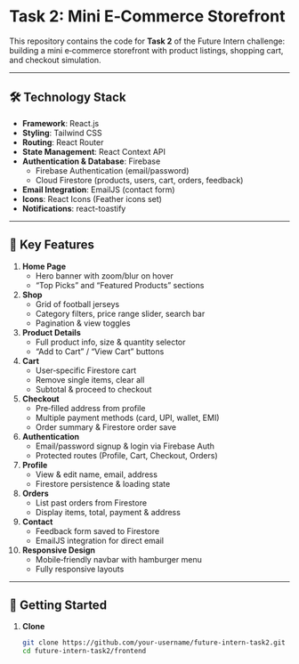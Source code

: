 # Task 2: Mini E‑Commerce Storefront

This repository contains the code for **Task 2** of the Future Intern challenge: building a mini e‑commerce storefront with product listings, shopping cart, and checkout simulation.

---

## 🛠️ Technology Stack

- **Framework**: React.js  
- **Styling**: Tailwind CSS  
- **Routing**: React Router  
- **State Management**: React Context API  
- **Authentication & Database**: Firebase  
  - Firebase Authentication (email/password)  
  - Cloud Firestore (products, users, cart, orders, feedback)  
- **Email Integration**: EmailJS (contact form)  
- **Icons**: React Icons (Feather icons set)  
- **Notifications**: react-toastify  

---

## 🚀 Key Features

1. **Home Page**  
   - Hero banner with zoom/blur on hover  
   - “Top Picks” and “Featured Products” sections  
2. **Shop**  
   - Grid of football jerseys  
   - Category filters, price range slider, search bar  
   - Pagination & view toggles  
3. **Product Details**  
   - Full product info, size & quantity selector  
   - “Add to Cart” / “View Cart” buttons  
4. **Cart**  
   - User‑specific Firestore cart  
   - Remove single items, clear all  
   - Subtotal & proceed to checkout  
5. **Checkout**  
   - Pre‑filled address from profile  
   - Multiple payment methods (card, UPI, wallet, EMI)  
   - Order summary & Firestore order save  
6. **Authentication**  
   - Email/password signup & login via Firebase Auth  
   - Protected routes (Profile, Cart, Checkout, Orders)  
7. **Profile**  
   - View & edit name, email, address  
   - Firestore persistence & loading state  
8. **Orders**  
   - List past orders from Firestore  
   - Display items, total, payment & address  
9. **Contact**  
   - Feedback form saved to Firestore  
   - EmailJS integration for direct email  
10. **Responsive Design**  
    - Mobile‑friendly navbar with hamburger menu  
    - Fully responsive layouts

---

## 🔧 Getting Started

1. **Clone**  
   ```bash
   git clone https://github.com/your‑username/future-intern-task2.git
   cd future-intern-task2/frontend
